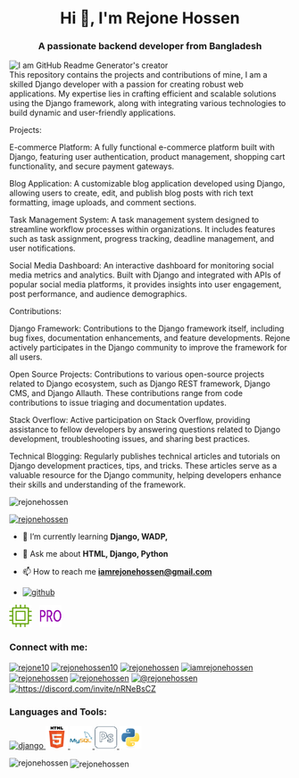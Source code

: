 <h1 align="center">Hi 👋, I'm Rejone Hossen</h1>
<h3 align="center">A passionate backend developer from Bangladesh</h3>

![I am GitHub Readme Generator's creator](https://scontent.fdac41-1.fna.fbcdn.net/v/t39.30808-6/438262883_1645190719554887_3496862411779121921_n.jpg?stp=c0.23.206.206a_dst-jpg_p206x206&_nc_cat=100&ccb=1-7&_nc_sid=5f2048&_nc_eui2=AeEOo1VTwgDgLQLzLWsffkZSLkM2PzTrgQcuQzY_NOuBByCHWqZ6xdT3XD4vP3_o6R2tgVN22d5ckzURMUUFhZWk&_nc_ohc=am3xV9RPD7sQ7kNvgHo0L9b&_nc_ht=scontent.fdac41-1.fna&oh=00_AYDvgLkRxiZJAzbAvydFsTg5TZGYNqjUkvV3r63D5qsDjg&oe=664C1AFF)
<br>
This repository contains the projects and contributions of mine, I am a skilled Django developer with a passion for creating robust web applications. My expertise lies in crafting efficient and scalable solutions using the Django framework, along with integrating various technologies to build dynamic and user-friendly applications.

Projects:

E-commerce Platform: A fully functional e-commerce platform built with Django, featuring user authentication, product management, shopping cart functionality, and secure payment gateways.

Blog Application: A customizable blog application developed using Django, allowing users to create, edit, and publish blog posts with rich text formatting, image uploads, and comment sections.

Task Management System: A task management system designed to streamline workflow processes within organizations. It includes features such as task assignment, progress tracking, deadline management, and user notifications.

Social Media Dashboard: An interactive dashboard for monitoring social media metrics and analytics. Built with Django and integrated with APIs of popular social media platforms, it provides insights into user engagement, post performance, and audience demographics.

Contributions:

Django Framework: Contributions to the Django framework itself, including bug fixes, documentation enhancements, and feature developments. Rejone actively participates in the Django community to improve the framework for all users.

Open Source Projects: Contributions to various open-source projects related to Django ecosystem, such as Django REST framework, Django CMS, and Django Allauth. These contributions range from code contributions to issue triaging and documentation updates.

Stack Overflow: Active participation on Stack Overflow, providing assistance to fellow developers by answering questions related to Django development, troubleshooting issues, and sharing best practices.

Technical Blogging: Regularly publishes technical articles and tutorials on Django development practices, tips, and tricks. These articles serve as a valuable resource for the Django community, helping developers enhance their skills and understanding of the framework.

<p align="left"> <img src="https://komarev.com/ghpvc/?username=rejonehossen&label=Profile%20views&color=0e75b6&style=flat" alt="rejonehossen" /> </p>

<p align="left"> <a href="https://github.com/ryo-ma/github-profile-trophy"><img src="https://github-profile-trophy.vercel.app/?username=rejonehossen" alt="rejonehossen" /></a> </p>

- 🌱 I’m currently learning **Django, WADP,**

- 💬 Ask me about **HTML, Django, Python**

- 📫 How to reach me **iamrejonehossen@gmail.com**

- [<img src='https://cdn.jsdelivr.net/npm/simple-icons@3.0.1/icons/github.svg' alt='github' height='40'>](https://github.com/rejonehossen)  

<a href='https://docs.github.com/en/developers'><img src='https://raw.githubusercontent.com/acervenky/animated-github-badges/master/assets/devbadge.gif' width='40' height='40'></a> <a href='https://github.com/pricing'><img src='https://raw.githubusercontent.com/acervenky/animated-github-badges/master/assets/pro.gif' width='40' height='40'></a> 



<h3 align="left">Connect with me:</h3>
<p align="left">
<a href="https://fb.com/rejone10" target="blank"><img align="center" src="https://raw.githubusercontent.com/rahuldkjain/github-profile-readme-generator/master/src/images/icons/Social/facebook.svg" alt="rejone10" height="30" width="40" /></a>
<a href="https://instagram.com/rejonehossen10" target="blank"><img align="center" src="https://raw.githubusercontent.com/rahuldkjain/github-profile-readme-generator/master/src/images/icons/Social/instagram.svg" alt="rejonehossen10" height="30" width="40" /></a>
<a href="https://www.youtube.com/c/rejonehossen" target="blank"><img align="center" src="https://raw.githubusercontent.com/rahuldkjain/github-profile-readme-generator/master/src/images/icons/Social/youtube.svg" alt="rejonehossen" height="30" width="40" /></a>
<a href="https://www.hackerrank.com/iamrejonehossen" target="blank"><img align="center" src="https://raw.githubusercontent.com/rahuldkjain/github-profile-readme-generator/master/src/images/icons/Social/hackerrank.svg" alt="iamrejonehossen" height="30" width="40" /></a>
<a href="https://codeforces.com/profile/rejonehossen" target="blank"><img align="center" src="https://raw.githubusercontent.com/rahuldkjain/github-profile-readme-generator/master/src/images/icons/Social/codeforces.svg" alt="rejonehossen" height="30" width="40" /></a>
<a href="https://www.leetcode.com/rejonehossen" target="blank"><img align="center" src="https://raw.githubusercontent.com/rahuldkjain/github-profile-readme-generator/master/src/images/icons/Social/leet-code.svg" alt="rejonehossen" height="30" width="40" /></a>
<a href="https://www.hackerearth.com/@rejonehossen" target="blank"><img align="center" src="https://raw.githubusercontent.com/rahuldkjain/github-profile-readme-generator/master/src/images/icons/Social/hackerearth.svg" alt="@rejonehossen" height="30" width="40" /></a>
<a href="https://discord.gg/https://discord.com/invite/nRNeBsCZ" target="blank"><img align="center" src="https://raw.githubusercontent.com/rahuldkjain/github-profile-readme-generator/master/src/images/icons/Social/discord.svg" alt="https://discord.com/invite/nRNeBsCZ" height="30" width="40" /></a>
</p>

<h3 align="left">Languages and Tools:</h3>
<p align="left"> <a href="https://www.djangoproject.com/" target="_blank" rel="noreferrer"> <img src="https://cdn.worldvectorlogo.com/logos/django.svg" alt="django" width="40" height="40"/> </a> <a href="https://www.w3.org/html/" target="_blank" rel="noreferrer"> <img src="https://raw.githubusercontent.com/devicons/devicon/master/icons/html5/html5-original-wordmark.svg" alt="html5" width="40" height="40"/> </a> <a href="https://www.mysql.com/" target="_blank" rel="noreferrer"> <img src="https://raw.githubusercontent.com/devicons/devicon/master/icons/mysql/mysql-original-wordmark.svg" alt="mysql" width="40" height="40"/> </a> <a href="https://www.photoshop.com/en" target="_blank" rel="noreferrer"> <img src="https://raw.githubusercontent.com/devicons/devicon/master/icons/photoshop/photoshop-line.svg" alt="photoshop" width="40" height="40"/> </a> <a href="https://www.python.org" target="_blank" rel="noreferrer"> <img src="https://raw.githubusercontent.com/devicons/devicon/master/icons/python/python-original.svg" alt="python" width="40" height="40"/> </a> </p>

<p><img align="left" src="https://github-readme-stats.vercel.app/api/top-langs?username=rejonehossen&show_icons=true&locale=en&layout=compact" alt="rejonehossen" /></p>

<p>&nbsp;<img align="center" src="https://github-readme-stats.vercel.app/api?username=rejonehossen&show_icons=true&locale=en" alt="rejonehossen" /></p>

